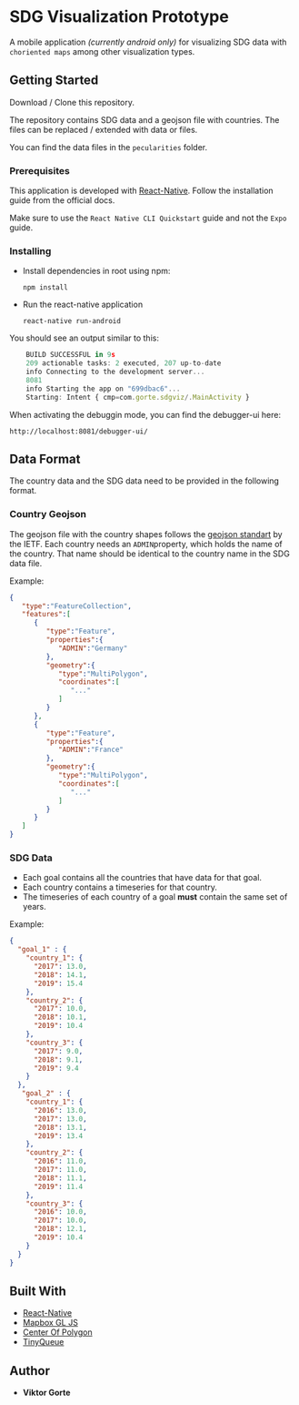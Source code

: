 # SDG Visualization Prototype

A mobile application _(currently android only)_ for visualizing SDG data with `choriented maps` among other visualization types.

## Getting Started

Download / Clone this repository.

The repository contains SDG data and a geojson file with countries. The files can be replaced / extended with data or files.

You can find the data files in the `pecularities` folder.



### Prerequisites

This application is developed with [React-Native](https://reactnative.dev/). Follow the installation guide from the official docs. 

Make sure to use the `React Native CLI Quickstart` guide and not the `Expo` guide.

### Installing

- Install dependencies in root using npm:

  ```
  npm install
  ```

- Run the react-native application

    ```
    react-native run-android
    ```


You should see an output similar to this: 

```javascript
    BUILD SUCCESSFUL in 9s
    209 actionable tasks: 2 executed, 207 up-to-date
    info Connecting to the development server...
    8081
    info Starting the app on "699dbac6"...
    Starting: Intent { cmp=com.gorte.sdgviz/.MainActivity }
```

When activating the debuggin mode, you can find the debugger-ui here: 

`http://localhost:8081/debugger-ui/
`

## Data Format
The country data and the SDG data need to be provided in the following format.

### Country Geojson
The geojson file with the country shapes follows the [geojson standart](https://tools.ietf.org/html/rfc7946) by the IETF.
Each country needs an `ADMIN`property, which holds the name of the country. That name should be identical to the country name in the SDG data file.

Example:

```geojson
{
   "type":"FeatureCollection",
   "features":[
      {
         "type":"Feature",
         "properties":{
            "ADMIN":"Germany"
         },
         "geometry":{
            "type":"MultiPolygon",
            "coordinates":[
               "..."
            ]
         }
      },
      {
         "type":"Feature",
         "properties":{
            "ADMIN":"France"
         },
         "geometry":{
            "type":"MultiPolygon",
            "coordinates":[
               "..."
            ]
         }
      }
   ]
}

``` 



### SDG Data
* Each goal contains all the countries that have data for that goal.
* Each country contains a timeseries for that country.
* The timeseries of each country of a goal **must** contain the same set of years.

Example:

```json
{
  "goal_1" : {
    "country_1": {
      "2017": 13.0,
      "2018": 14.1,
      "2019": 15.4
    },
    "country_2": {
      "2017": 10.0,
      "2018": 10.1,
      "2019": 10.4
    },
    "country_3": {
      "2017": 9.0,
      "2018": 9.1,
      "2019": 9.4
    }
  },
   "goal_2" : {
    "country_1": {
      "2016": 13.0,
      "2017": 13.0,
      "2018": 13.1,
      "2019": 13.4
    },
    "country_2": {
      "2016": 11.0,
      "2017": 11.0,
      "2018": 11.1,
      "2019": 11.4
    },
    "country_3": {
      "2016": 10.0,
      "2017": 10.0,
      "2018": 12.1,
      "2019": 10.4
    }
  }
}
```

## Built With

* [React-Native](https://reactnative.dev/)
* [Mapbox GL JS](https://docs.mapbox.com/mapbox-gl-js/api/)
* [Center Of Polygon](https://github.com/mapbox/polylabel)
* [TinyQueue](https://github.com/mourner/tinyqueue)

## Author

* **Viktor Gorte** 
